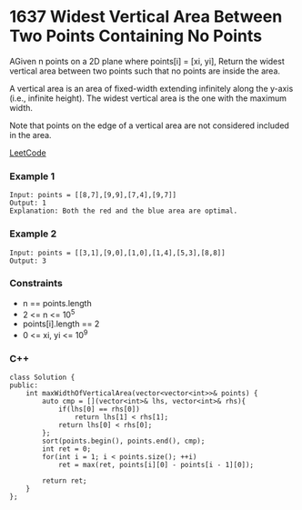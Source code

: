 # 1637 Widest Vertical Area Between Two Points Containing No Points

AGiven n points on a 2D plane where points[i] = [xi, yi], Return the widest vertical area between two points such that no points are inside the area.

A vertical area is an area of fixed-width extending infinitely along the y-axis (i.e., infinite height). The widest vertical area is the one with the maximum width.

Note that points on the edge of a vertical area are not considered included in the area.

[LeetCode](https://leetcode.cn/problems/widest-vertical-area-between-two-points-containing-no-points/)

### Example 1

```
Input: points = [[8,7],[9,9],[7,4],[9,7]]
Output: 1
Explanation: Both the red and the blue area are optimal.
```

### Example 2

```
Input: points = [[3,1],[9,0],[1,0],[1,4],[5,3],[8,8]]
Output: 3
``` 

### Constraints

* n == points.length
* 2 <= n <= 10<sup>5</sup>
* points[i].length == 2
* 0 <= xi, yi <= 10<sup>9</sup>

### C++ 

```
class Solution {
public:
    int maxWidthOfVerticalArea(vector<vector<int>>& points) {
        auto cmp = [](vector<int>& lhs, vector<int>& rhs){
            if(lhs[0] == rhs[0])
                return lhs[1] < rhs[1];
            return lhs[0] < rhs[0];
        };
        sort(points.begin(), points.end(), cmp);
        int ret = 0;
        for(int i = 1; i < points.size(); ++i)
            ret = max(ret, points[i][0] - points[i - 1][0]);
        
        return ret;
    }
};
```
